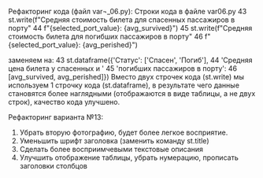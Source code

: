 Рефакторинг кода (файл var¬_06.py): Строки кода в файле var06.py
43 st.write(f"Средняя стоимость билета для спасенных пассажиров в порту"
44         f"{selected_port_value}: {avg_survived}")
45 st.write(f"Средняя стоимость билета для погибших пассажиров в порту"
46         f"{selected_port_value}: {avg_perished}")

заменяем на:
43 st.dataframe({'Статус': ['Спасен', 'Погиб'],
44                'Средняя цена билета у спасенных и '
45                 'погибших пассажиров в порту':
46                 [avg_survived, avg_perished]})
Вместо двух строчек кода (st.write) мы используем 1 строчку кода (st.dataframe), в результате чего данные становятся более наглядными (отображаются в виде таблицы, а не двух строк), качество кода улучшено.


Рефакторинг варианта №13:
1) Убрать вторую фотографию, будет более легкое восприятие.
2) Уменьшить шрифт заголовка (заменить команду st.title)
3) Сделать более восприимчевыми текстовые описания
4) Улучшить отображение таблицы, убрать нумерацию, прописать заголовки столбцов
